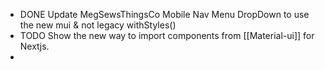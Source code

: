 - DONE Update MegSewsThingsCo Mobile Nav Menu DropDown to use the new mui & not legacy withStyles()
- TODO Show the new way to import components from [[Material-ui]] for Nextjs.
-